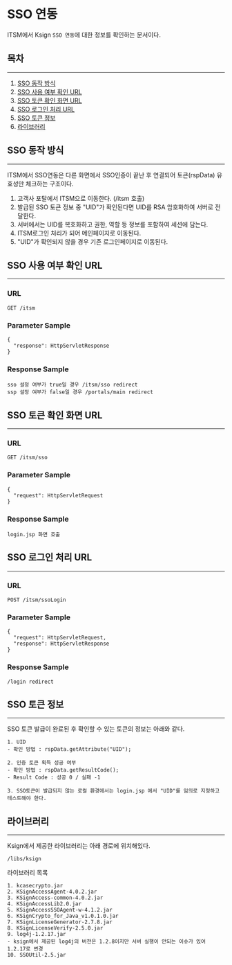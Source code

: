 # SSO 연동

ITSM에서 Ksign `SSO 연동`에 대한 정보를 확인하는 문서이다.

## 목차

---

1. [SSO 동작 방식](#SSO-동작-방식)
2. [SSO 사용 여부 확인 URL](#SSO-사용-여부-확인-URL)
3. [SSO 토큰 확인 화면 URL](#SSO-토큰-확인-화면-URL)
4. [SSO 로그인 처리 URL](#SSO-로그인-처리-URL)
5. [SSO 토큰 정보](#SSO-토큰-정보)
6. [라이브러리](#라이브러리)

## SSO 동작 방식

---
ITSM에서 SSO연동은 다른 화면에서 SSO인증이 끝난 후 연결되어 토큰(rspData) 유효성만 체크하는 구조이다.

1. 고객사 포탈에서 ITSM으로 이동한다. (/itsm 호출)
2. 발급된 SSO 토큰 정보 중 "UID"가 확인된다면 UID를 RSA 암호화하여 서버로 전달한다.
3. 서버에서는 UID를 복호화하고 권한, 역할 등 정보를 포함하여 세션에 담는다.
4. ITSM로그인 처리가 되어 메인페이지로 이동된다.
5. "UID"가 확인되지 않을 경우 기존 로그인페이지로 이동된다.

## SSO 사용 여부 확인 URL

---

### URL

```
GET /itsm
```

### Parameter Sample

```
{
  "response": HttpServletResponse
}
```

### Response Sample
```
sso 설정 여부가 true일 경우 /itsm/sso redirect
ssp 설정 여부가 false일 경우 /portals/main redirect
```

## SSO 토큰 확인 화면 URL

---

### URL

```
GET /itsm/sso
```

### Parameter Sample

```
{
  "request": HttpServletRequest
}
```

### Response Sample
```
login.jsp 화면 호출 
```

## SSO 로그인 처리 URL

---

### URL

```
POST /itsm/ssoLogin
```

### Parameter Sample

```
{
  "request": HttpServletRequest,
  "response": HttpServletResponse
}
```

### Response Sample
```
/login redirect
```

## SSO 토큰 정보

---

SSO 토큰 발급이 완료된 후 확인할 수 있는 토큰의 정보는 아래와 같다.

```
1. UID
- 확인 방법 : rspData.getAttribute("UID");

2. 인증 토큰 획득 성공 여부
- 확인 방법 : rspData.getResultCode();
- Result Code : 성공 0 / 실패 -1

3. SSO토큰이 발급되지 않는 로컬 환경에서는 login.jsp 에서 "UID"를 임의로 지정하고 테스트해야 한다.
```

## 라이브러리

---

Ksign에서 제공한 라이브러리는 아래 경로에 위치해있다.

```
/libs/ksign
```

라이브러리 목록

```
1. kcasecrypto.jar
2. KSignAccessAgent-4.0.2.jar
3. KSignAccess-common-4.0.2.jar
4. KSignAccessLib2.0.jar
5. KSignAccessSSOAgent-w-4.1.2.jar
6. KSignCrypto_for_Java_v1.0.1.0.jar
7. KSignLicenseGenerator-2.7.8.jar
8. KSignLicenseVerify-2.5.0.jar
9. log4j-1.2.17.jar
- ksign에서 제공된 log4j의 버전은 1.2.8이지만 서버 실행이 안되는 이슈가 있어 1.2.17로 변경 
10. SSOUtil-2.5.jar
```
